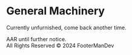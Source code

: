 # General Machinery

Currently unfurnished, come back another time.

AAR until further notice.
\
All Rights Reserved © 2024 FooterManDev